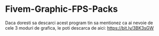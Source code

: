 # Fivem-Graphic-FPS-Packs

Daca doresti sa descarci acest program tin sa mentionez ca ai nevoie de cele 3 moduri de grafica, le poti descarca de aici:
https://bit.ly/3BK3sGW

